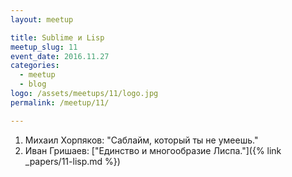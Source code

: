 ```yaml
---
layout: meetup

title: Sublime и Lisp
meetup_slug: 11
event_date: 2016.11.27
categories:
  - meetup
  - blog
logo: /assets/meetups/11/logo.jpg
permalink: /meetup/11/

---
```


1. Михаил Хорпяков: "Саблайм, который ты не умеешь."
2. Иван Гришаев: ["Единство и многообразие Лиспа."]({% link _papers/11-lisp.md %})


